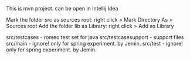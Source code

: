 This is mvn project. can be open in Intellij Idea

Mark the folder src as sources root: right click > Mark Directory As > Sources root
Add the folder lib as Library: right click > Add as Library 

src/testcases - romeo test set for java
src/testcasesupport - support files
src/main - ignore! only for spring experiment. by Jemin.
src/test - ignore! only for spring experiment. by Jemin.